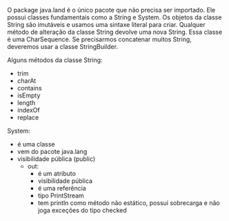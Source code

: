 O package java.land é o único pacote que não precisa ser importado. Ele possui classes fundamentais como a String e System. Os objetos da classe String são imutáveis e usamos uma sintaxe literal para criar. Qualquer método de alteração da classe String devolve uma nova String. Essa classe é uma CharSequence. Se precisarmos concatenar muitos String, deveremos usar a classe StringBuilder.

Alguns métodos da classe String:
- trim
- charAt
- contains
- isEmpty
- length
- indexOf
- replace

System:
- é uma classe
- vem do pacote java.lang
- visibilidade pública (public)
    - out:
        - é um atributo
        - visibilidade pública
        - é uma referência
        - tipo PrintStream
        - tem println como método não estático, possui sobrecarga e não joga exceções do tipo checked